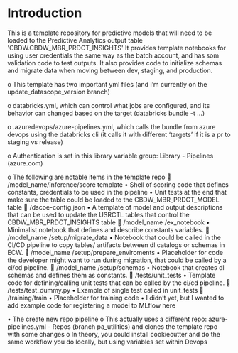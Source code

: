 # Introduction
This is a template repository for predictive models that will need to be loaded to the Predictive Analytics output table 'CBDW.CBDW_MBR_PRDCT_INSIGHTS'
It provides template notebooks for using user credentials the same way as the batch account, and has som validation code to test outputs. It also provides code to initialize schemas and migrate data when moving between dev, staging, and production.

o	This template has two important yml files (and I’m currently on the update_datascope_version branch)

o	databricks.yml, which can control what jobs are configured, and its behavior can changed based on the target (databricks bundle -t <target> …)

o	.azuredevops/azure-pipelines.yml, which calls the bundle from azure devops using the databricks cli (it calls it with different ‘targets’ if it is a pr to staging vs release)

o	Authentication is set in this library variable group: Library - Pipelines (azure.com) 


o	The following are notable items in the template repo 
    	/model_name/inference/score template
      •	 Shell of scoring code that defines constants, credentials to be used in the pipeline
      •	Unit tests at the end that make sure the table could be loaded to the CBDW_MBR_PRDCT_MODEL table
    	/dscoe-config.json
      •	A template of model and output descriptions that can be used to update the USRCTL tables that control the CBDW_MBR_PRDCT_INSIGHTS table
    	/model_name /ex_notebook
      • Minimalist notebook that defines and describe constants variables.
    	/model_name /setup/migrate_data
      •	Notebook that could be called in the CI/CD pipeline to copy tables/ artifacts between dl catalogs or schemas in ECW.
    	/model_name /setup/prepare_enviroments
      •	Placeholder for code the developer might want to run during migration, that could be called by a ci/cd pipeline.
    	/model_name /setup/schemas
      •	Notebook that creates dl schemas and defines them as constants.
    	/tests/unit_tests
      •	Template code for defining/calling unit tests that can be called by the ci/cd pipeline.
    	/tests/test_dummy.py
      •	Example of single test called in unit_tests
    	/training/train
      •	Placeholder for training code
      •	I didn’t yet, but I wanted to add example code for registering a model to MLflow here

•	The create new repo pipeline
  o	This actually uses a different repo: azure-pipelines.yml - Repos (branch pa_utilities) and clones the template repo with some changes
  o	 In theory, you could install cookiecutter and do the same workflow you do locally, but using variables set within Devops

